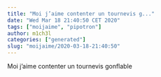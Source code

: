 ```yaml
---
title: "Moi j’aime contenter un tournevis g..."
date: "Wed Mar 18 21:40:50 CET 2020"
tags: ["moijaime", "pipotron"]
author: m1ch3l
categories: ["generated"]
slug: "moijaime/2020-03-18-21:40:50"
---
```


Moi j’aime contenter un tournevis gonflable

